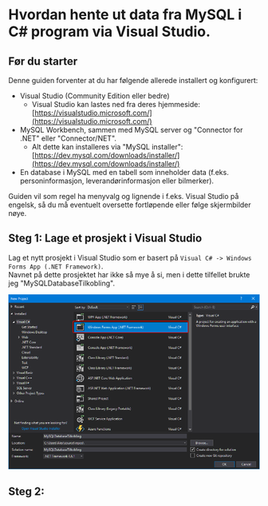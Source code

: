 # Hvordan hente ut data fra MySQL i C# program via Visual Studio.

## Før du starter
Denne guiden forventer at du har følgende allerede installert og konfigurert:

- Visual Studio (Community Edition eller bedre)
    - Visual Studio kan lastes ned fra deres hjemmeside: [https://visualstudio.microsoft.com/](https://visualstudio.microsoft.com/)
- MySQL Workbench, sammen med MySQL server og "Connector for .NET" eller "Connector/NET".
    - Alt dette kan installeres via "MySQL installer": [https://dev.mysql.com/downloads/installer/](https://dev.mysql.com/downloads/installer/)
- En database i MySQL med en tabell som inneholder data (f.eks. personinformasjon, leverandørinformasjon eller bilmerker).

Guiden vil som regel ha menyvalg og lignende i f.eks. Visual Studio på engelsk, så du må eventuelt oversette fortløpende eller følge skjermbilder nøye.

## Steg 1: Lage et prosjekt i Visual Studio
Lag et nytt prosjekt i Visual Studio som er basert på `Visual C# -> Windows Forms App (.NET Framework)`.  
Navnet på dette prosjektet har ikke så mye å si, men i dette tilfellet brukte jeg "MySQLDatabaseTilkobling".

![](Images/LageNyttProsjekt.png)

## Steg 2: